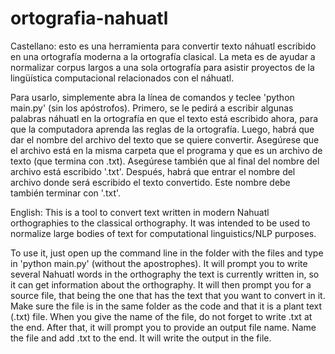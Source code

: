 # ortografia-nahuatl
Castellano: esto es una herramienta para convertir texto náhuatl escribido en una ortografía moderna a la ortografía clasical. La meta es de ayudar a normalizar corpus largos a una sola ortografía para asistir proyectos de la lingüística computacional relacionados con el náhuatl.

Para usarlo, simplemente abra la línea de comandos y teclee 'python main.py' (sin los apóstrofos). Primero, se le pedirá a escribir algunas palabras náhuatl en la ortografía en que el texto está escribido ahora, para que la computadora aprenda las reglas de la ortografía. Luego, habrá que dar el nombre del archivo del texto que se quiere convertir. Asegúrese que el archivo está en la misma carpeta que el programa y que es un archivo de texto (que termina con .txt). Asegúrese también que al final del nombre del archivo está escribido '.txt'. Después, habrá que entrar el nombre del archivo donde será escribido el texto convertido. Este nombre debe también terminar con '.txt'.





English: This is a tool to convert text written in modern Nahuatl orthographies to the classical orthography. It was intended to be used to normalize large bodies of text for computational linguistics/NLP purposes.

To use it, just open up the command line in the folder with the files and type in 'python main.py' (without the apostrophes). It will prompt you to write several Nahuatl words in the orthography the text is currently written in, so it can get information about the orthography. It will then prompt you for a source file, that being the one that has the text that you want to convert in it. Make sure the file is in the same folder as the code and that it is a plant text (.txt) file. When you give the name of the file, do not forget to write .txt at the end. After that, it will prompt you to provide an output file name. Name the file and add .txt to the end. It will write the output in the file.
